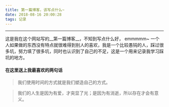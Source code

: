 ```yaml
---
title: 第一篇博客，该写点什么~
date: 2018-08-16 20:00:28
tags: 记录
---
```

---
<!--more-->
这是我在这个网站写的__第一篇博客__，不知到写点什么好， emmmmm~  一个人如果做的东西没有特点就很难得到别人的喜欢，我是一个比较愚钝的人，踩过很多坑，努力填了很多坑，同时也认识到了自己的不足，这是一个用来记录我学习踩坑的地方。

#### 在这里送上我最喜欢的两句话

> 我们使用时间的方式就是我们塑造自己的方式。

> 我们的人生是因为有爱，才突显了光；是因为有消逝，所以存在才会有意义。

